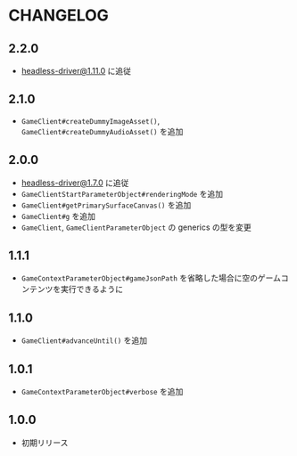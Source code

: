 # CHANGELOG

## 2.2.0
* headless-driver@1.11.0 に追従

## 2.1.0
* `GameClient#createDummyImageAsset()`, `GameClient#createDummyAudioAsset()` を追加

## 2.0.0
* headless-driver@1.7.0 に追従
* `GameClientStartParameterObject#renderingMode` を追加
* `GameClient#getPrimarySurfaceCanvas()` を追加
* `GameClient#g` を追加
* `GameClient`, `GameClientParameterObject` の generics の型を変更

## 1.1.1
* `GameContextParameterObject#gameJsonPath` を省略した場合に空のゲームコンテンツを実行できるように

## 1.1.0
* `GameClient#advanceUntil()` を追加

## 1.0.1
* `GameContextParameterObject#verbose` を追加

## 1.0.0
* 初期リリース
